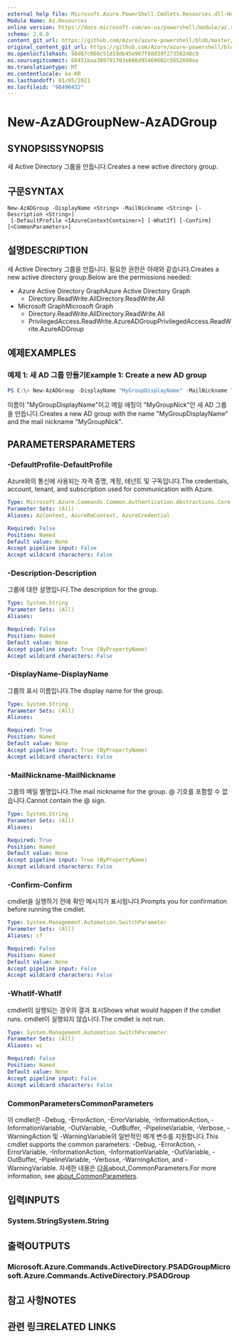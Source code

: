 ```yaml
---
external help file: Microsoft.Azure.PowerShell.Cmdlets.Resources.dll-Help.xml
Module Name: Az.Resources
online version: https://docs.microsoft.com/en-us/powershell/module/az.resources/new-azadgroup
schema: 2.0.0
content_git_url: https://github.com/Azure/azure-powershell/blob/master/src/Resources/Resources/help/New-AzADGroup.md
original_content_git_url: https://github.com/Azure/azure-powershell/blob/master/src/Resources/Resources/help/New-AzADGroup.md
ms.openlocfilehash: 98d87c060c51d19db45e907f88d39f27350248c9
ms.sourcegitcommit: 68451baa389791703e666d95469602c5652609ee
ms.translationtype: MT
ms.contentlocale: ko-KR
ms.lasthandoff: 01/05/2021
ms.locfileid: "98490432"
---
```

# <span data-ttu-id="aaf88-101">New-AzADGroup</span><span class="sxs-lookup"><span data-stu-id="aaf88-101">New-AzADGroup</span></span>

## <span data-ttu-id="aaf88-102">SYNOPSIS</span><span class="sxs-lookup"><span data-stu-id="aaf88-102">SYNOPSIS</span></span>
<span data-ttu-id="aaf88-103">새 Active Directory 그룹을 만듭니다.</span><span class="sxs-lookup"><span data-stu-id="aaf88-103">Creates a new active directory group.</span></span>

## <span data-ttu-id="aaf88-104">구문</span><span class="sxs-lookup"><span data-stu-id="aaf88-104">SYNTAX</span></span>

```
New-AzADGroup -DisplayName <String> -MailNickname <String> [-Description <String>]
 [-DefaultProfile <IAzureContextContainer>] [-WhatIf] [-Confirm] [<CommonParameters>]
```

## <span data-ttu-id="aaf88-105">설명</span><span class="sxs-lookup"><span data-stu-id="aaf88-105">DESCRIPTION</span></span>
<span data-ttu-id="aaf88-106">새 Active Directory 그룹을 만듭니다. 필요한 권한은 아래와 같습니다.</span><span class="sxs-lookup"><span data-stu-id="aaf88-106">Creates a new active directory group.Below are the permissions needed:</span></span>

- <span data-ttu-id="aaf88-107">Azure Active Directory Graph</span><span class="sxs-lookup"><span data-stu-id="aaf88-107">Azure Active Directory Graph</span></span>
  - <span data-ttu-id="aaf88-108">Directory.ReadWrite.All</span><span class="sxs-lookup"><span data-stu-id="aaf88-108">Directory.ReadWrite.All</span></span>
- <span data-ttu-id="aaf88-109">Microsoft Graph</span><span class="sxs-lookup"><span data-stu-id="aaf88-109">Microsoft Graph</span></span>
  - <span data-ttu-id="aaf88-110">Directory.ReadWrite.All</span><span class="sxs-lookup"><span data-stu-id="aaf88-110">Directory.ReadWrite.All</span></span>
  - <span data-ttu-id="aaf88-111">PrivilegedAccess.ReadWrite.AzureADGroup</span><span class="sxs-lookup"><span data-stu-id="aaf88-111">PrivilegedAccess.ReadWrite.AzureADGroup</span></span>

## <span data-ttu-id="aaf88-112">예제</span><span class="sxs-lookup"><span data-stu-id="aaf88-112">EXAMPLES</span></span>

### <span data-ttu-id="aaf88-113">예제 1: 새 AD 그룹 만들기</span><span class="sxs-lookup"><span data-stu-id="aaf88-113">Example 1: Create a new AD group</span></span>

```powershell
PS C:\> New-AzADGroup -DisplayName "MyGroupDisplayName" -MailNickname "MyGroupNick"
```

<span data-ttu-id="aaf88-114">이름이 "MyGroupDisplayName"이고 메일 애칭이 "MyGroupNick"인 새 AD 그룹을 만듭니다.</span><span class="sxs-lookup"><span data-stu-id="aaf88-114">Creates a new AD group with the name "MyGroupDisplayName" and the mail nickname "MyGroupNick".</span></span>

## <span data-ttu-id="aaf88-115">PARAMETERS</span><span class="sxs-lookup"><span data-stu-id="aaf88-115">PARAMETERS</span></span>

### <span data-ttu-id="aaf88-116">-DefaultProfile</span><span class="sxs-lookup"><span data-stu-id="aaf88-116">-DefaultProfile</span></span>
<span data-ttu-id="aaf88-117">Azure와의 통신에 사용되는 자격 증명, 계정, 테넌트 및 구독입니다.</span><span class="sxs-lookup"><span data-stu-id="aaf88-117">The credentials, account, tenant, and subscription used for communication with Azure.</span></span>

```yaml
Type: Microsoft.Azure.Commands.Common.Authentication.Abstractions.Core.IAzureContextContainer
Parameter Sets: (All)
Aliases: AzContext, AzureRmContext, AzureCredential

Required: False
Position: Named
Default value: None
Accept pipeline input: False
Accept wildcard characters: False
```

### <span data-ttu-id="aaf88-118">-Description</span><span class="sxs-lookup"><span data-stu-id="aaf88-118">-Description</span></span>
<span data-ttu-id="aaf88-119">그룹에 대한 설명입니다.</span><span class="sxs-lookup"><span data-stu-id="aaf88-119">The description for the group.</span></span>

```yaml
Type: System.String
Parameter Sets: (All)
Aliases:

Required: False
Position: Named
Default value: None
Accept pipeline input: True (ByPropertyName)
Accept wildcard characters: False
```

### <span data-ttu-id="aaf88-120">-DisplayName</span><span class="sxs-lookup"><span data-stu-id="aaf88-120">-DisplayName</span></span>
<span data-ttu-id="aaf88-121">그룹의 표시 이름입니다.</span><span class="sxs-lookup"><span data-stu-id="aaf88-121">The display name for the group.</span></span>

```yaml
Type: System.String
Parameter Sets: (All)
Aliases:

Required: True
Position: Named
Default value: None
Accept pipeline input: True (ByPropertyName)
Accept wildcard characters: False
```

### <span data-ttu-id="aaf88-122">-MailNickname</span><span class="sxs-lookup"><span data-stu-id="aaf88-122">-MailNickname</span></span>
<span data-ttu-id="aaf88-123">그룹의 메일 별명입니다.</span><span class="sxs-lookup"><span data-stu-id="aaf88-123">The mail nickname for the group.</span></span> <span data-ttu-id="aaf88-124">@ 기호를 포함할 수 없습니다.</span><span class="sxs-lookup"><span data-stu-id="aaf88-124">Cannot contain the @ sign.</span></span>

```yaml
Type: System.String
Parameter Sets: (All)
Aliases:

Required: True
Position: Named
Default value: None
Accept pipeline input: True (ByPropertyName)
Accept wildcard characters: False
```

### <span data-ttu-id="aaf88-125">-Confirm</span><span class="sxs-lookup"><span data-stu-id="aaf88-125">-Confirm</span></span>
<span data-ttu-id="aaf88-126">cmdlet을 실행하기 전에 확인 메시지가 표시됩니다.</span><span class="sxs-lookup"><span data-stu-id="aaf88-126">Prompts you for confirmation before running the cmdlet.</span></span>

```yaml
Type: System.Management.Automation.SwitchParameter
Parameter Sets: (All)
Aliases: cf

Required: False
Position: Named
Default value: None
Accept pipeline input: False
Accept wildcard characters: False
```

### <span data-ttu-id="aaf88-127">-WhatIf</span><span class="sxs-lookup"><span data-stu-id="aaf88-127">-WhatIf</span></span>
<span data-ttu-id="aaf88-128">cmdlet이 실행되는 경우의 결과 표시</span><span class="sxs-lookup"><span data-stu-id="aaf88-128">Shows what would happen if the cmdlet runs.</span></span>
<span data-ttu-id="aaf88-129">cmdlet이 실행되지 않습니다.</span><span class="sxs-lookup"><span data-stu-id="aaf88-129">The cmdlet is not run.</span></span>

```yaml
Type: System.Management.Automation.SwitchParameter
Parameter Sets: (All)
Aliases: wi

Required: False
Position: Named
Default value: None
Accept pipeline input: False
Accept wildcard characters: False
```

### <span data-ttu-id="aaf88-130">CommonParameters</span><span class="sxs-lookup"><span data-stu-id="aaf88-130">CommonParameters</span></span>
<span data-ttu-id="aaf88-131">이 cmdlet은 -Debug, -ErrorAction, -ErrorVariable, -InformationAction, -InformationVariable, -OutVariable, -OutBuffer, -PipelineVariable, -Verbose, -WarningAction 및 -WarningVariable의 일반적인 매개 변수를 지원합니다.</span><span class="sxs-lookup"><span data-stu-id="aaf88-131">This cmdlet supports the common parameters: -Debug, -ErrorAction, -ErrorVariable, -InformationAction, -InformationVariable, -OutVariable, -OutBuffer, -PipelineVariable, -Verbose, -WarningAction, and -WarningVariable.</span></span> <span data-ttu-id="aaf88-132">자세한 내용은 [다음](http://go.microsoft.com/fwlink/?LinkID=113216)about_CommonParameters.</span><span class="sxs-lookup"><span data-stu-id="aaf88-132">For more information, see [about_CommonParameters](http://go.microsoft.com/fwlink/?LinkID=113216).</span></span>

## <span data-ttu-id="aaf88-133">입력</span><span class="sxs-lookup"><span data-stu-id="aaf88-133">INPUTS</span></span>

### <span data-ttu-id="aaf88-134">System.String</span><span class="sxs-lookup"><span data-stu-id="aaf88-134">System.String</span></span>

## <span data-ttu-id="aaf88-135">출력</span><span class="sxs-lookup"><span data-stu-id="aaf88-135">OUTPUTS</span></span>

### <span data-ttu-id="aaf88-136">Microsoft.Azure.Commands.ActiveDirectory.PSADGroup</span><span class="sxs-lookup"><span data-stu-id="aaf88-136">Microsoft.Azure.Commands.ActiveDirectory.PSADGroup</span></span>

## <span data-ttu-id="aaf88-137">참고 사항</span><span class="sxs-lookup"><span data-stu-id="aaf88-137">NOTES</span></span>

## <span data-ttu-id="aaf88-138">관련 링크</span><span class="sxs-lookup"><span data-stu-id="aaf88-138">RELATED LINKS</span></span>
